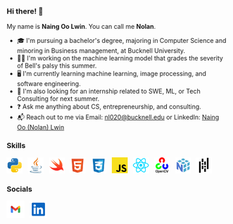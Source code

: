 ### Hi there! 👋

My name is **Naing Oo Lwin**. You can call me **Nolan**.

- 🎓 I'm pursuing a bachelor's degree, majoring in Computer Science and minoring in Business management, at Bucknell University.
- 👨‍💻 I'm working on the machine learning model that grades the severity of Bell's palsy this summer.
- 🖥 I'm currently learning machine learning, image processing, and software engineering.
- 💼 I'm also looking for an internship related to SWE, ML, or Tech Consulting for next summer.
- ❓ Ask me anything about CS, entrepreneurship, and consulting.
- 📬 Reach out to me via Email: [nl020@bucknell.edu](nl020@bucknell.edu) or LinkedIn: [Naing Oo (Nolan) Lwin](https://www.linkedin.com/in/naing-oo-lwin-nolan/)

### Skills
<p align="left">
<a href="https://www.python.org/" target="_blank" rel="noreferrer"><img src="./img/python.svg" width="36" height="36" alt="Python" /></a> &nbsp;
<a href="https://www.java.com/en/" target="_blank" rel="noreferrer"><img src="./img/java.svg" width="36" height="36" alt="Java" /></a> &nbsp;
<a href="https://www.swift.org/" target="_blank" rel="noreferrer"><img src="./img/swift.svg" width="36" height="36" alt="Swift" /></a> &nbsp;
<a href="https://developer.mozilla.org/en-US/docs/Glossary/HTML5" target="_blank" rel="noreferrer"><img src="./img/html-5.svg" width="36" height="36" alt="HTML5" /></a> &nbsp;
<a href="https://www.w3.org/TR/CSS/#css" target="_blank" rel="noreferrer"><img src="./img/css-3.svg" width="36" height="36" alt="CSS3" /></a> &nbsp;
<a href="https://developer.mozilla.org/en-US/docs/Web/JavaScript" target="_blank" rel="noreferrer"><img src="./img/javascript.svg" width="36" height="36" alt="JavaScript" /></a> &nbsp;
<a href="https://reactjs.org/" target="_blank" rel="noreferrer"><img src="./img/react.svg" width="36" height="36" alt="React" /></a> &nbsp;
<a href="https://opencv.org/" target="_blank" rel="noreferrer"><img src="./img/opencv.svg" width="36" height="36" alt="OpenCV" /></a> &nbsp;
<a href="https://numpy.org/" target="_blank" rel="noreferrer"><img src="./img/numpy.svg" width="36" height="36" alt="NumPy" /></a> &nbsp;
<a href="https://pandas.pydata.org/" target="_blank" rel="noreferrer"><img src="./img/pandas.svg" width="36" height="36" alt="Pandas" /></a> &nbsp;
</p>


### Socials

<p align="left"> 
<a href="mailto: nl020@bucknell.edu" target="_blank" rel="noreferrer"><img src="./img/gmail.svg" width="40" height="40" /></a> &nbsp;
<a href="https://www.linkedin.com/in/naing-oo-lwin-nolan/" target="_blank" rel="noreferrer"><img src="./img/linkedin.svg" width="40" height="40" padding-top= "100px" /></a> 
</p>
